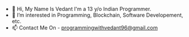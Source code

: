 - 👋 Hi, My Name Is Vedant I'm a 13 y/o Indian Programmer.
- 👀 I’m interested in Programming, Blockchain, Software Developement, etc.
- 📫 Contact Me On - programmingwithvedant96@gmail.com

<!---
VedantAdke96/VedantAdke96 is a ✨ special ✨ repository because its `README.md` (this file) appears on your GitHub profile.
You can click the Preview link to take a look at your changes.
--->
